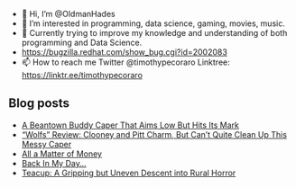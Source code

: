 - 👋 Hi, I’m @OldmanHades
- 👀 I’m interested in programming, data science, gaming, movies, music.
- 🌱 Currently trying to improve my knowledge and understanding of both programming and Data Science.
- https://bugzilla.redhat.com/show_bug.cgi?id=2002083
- 📫 How to reach me Twitter @timothypecoraro
Linktree: https://linktr.ee/timothypecoraro

## Blog posts
<!-- BLOG-POST-LIST:START -->
- [A Beantown Buddy Caper That Aims Low But Hits Its Mark](https://medium.com/@timothypecoraro/a-beantown-buddy-caper-that-aims-low-but-hits-its-mark-d35096b40ec8?source=rss-5097f5c9b801------2)
- [“Wolfs” Review: Clooney and Pitt Charm, But Can’t Quite Clean Up This Messy Caper](https://medium.com/@timothypecoraro/wolfs-review-clooney-and-pitt-charm-but-cant-quite-clean-up-this-messy-caper-32ee387e8d60?source=rss-5097f5c9b801------2)
- [All a Matter of Money](https://medium.com/@timothypecoraro/all-a-matter-of-money-b6c2664b2ca5?source=rss-5097f5c9b801------2)
- [Back In My Day…](https://medium.com/@timothypecoraro/back-in-my-day-b5b73d6f6e71?source=rss-5097f5c9b801------2)
- [Teacup: A Gripping but Uneven Descent into Rural Horror](https://medium.com/@timothypecoraro/teacup-a-gripping-but-uneven-descent-into-rural-horror-8da6c2823c39?source=rss-5097f5c9b801------2)
<!-- BLOG-POST-LIST:END -->
